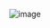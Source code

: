 ![image](https://user-images.githubusercontent.com/81821381/210346519-8b55ab80-6982-48ef-86d8-24ab63c27409.png)
